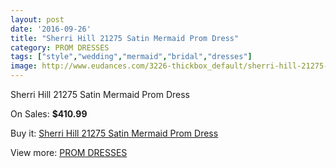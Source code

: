 ```yaml
---
layout: post
date: '2016-09-26'
title: "Sherri Hill 21275 Satin Mermaid Prom Dress"
category: PROM DRESSES
tags: ["style","wedding","mermaid","bridal","dresses"]
image: http://www.eudances.com/3226-thickbox_default/sherri-hill-21275-satin-mermaid-prom-dress.jpg
---
```

Sherri Hill 21275 Satin Mermaid Prom Dress

On Sales: **$410.99**
<a href="https://www.eudances.com/en/prom-dresses/1107-sherri-hill-21275-satin-mermaid-prom-dress.html"><amp-img layout="responsive" width="600" height="600" src="//www.eudances.com/3226-thickbox_default/sherri-hill-21275-satin-mermaid-prom-dress.jpg" alt="Sherri Hill 21275 Satin Mermaid Prom Dress 0" /></a>
<a href="https://www.eudances.com/en/prom-dresses/1107-sherri-hill-21275-satin-mermaid-prom-dress.html"><amp-img layout="responsive" width="600" height="600" src="//www.eudances.com/3227-thickbox_default/sherri-hill-21275-satin-mermaid-prom-dress.jpg" alt="Sherri Hill 21275 Satin Mermaid Prom Dress 1" /></a>
<a href="https://www.eudances.com/en/prom-dresses/1107-sherri-hill-21275-satin-mermaid-prom-dress.html"><amp-img layout="responsive" width="600" height="600" src="//www.eudances.com/3228-thickbox_default/sherri-hill-21275-satin-mermaid-prom-dress.jpg" alt="Sherri Hill 21275 Satin Mermaid Prom Dress 2" /></a>
<a href="https://www.eudances.com/en/prom-dresses/1107-sherri-hill-21275-satin-mermaid-prom-dress.html"><amp-img layout="responsive" width="600" height="600" src="//www.eudances.com/3229-thickbox_default/sherri-hill-21275-satin-mermaid-prom-dress.jpg" alt="Sherri Hill 21275 Satin Mermaid Prom Dress 3" /></a>
<a href="https://www.eudances.com/en/prom-dresses/1107-sherri-hill-21275-satin-mermaid-prom-dress.html"><amp-img layout="responsive" width="600" height="600" src="//www.eudances.com/3230-thickbox_default/sherri-hill-21275-satin-mermaid-prom-dress.jpg" alt="Sherri Hill 21275 Satin Mermaid Prom Dress 4" /></a>

Buy it: [Sherri Hill 21275 Satin Mermaid Prom Dress](https://www.eudances.com/en/prom-dresses/1107-sherri-hill-21275-satin-mermaid-prom-dress.html "Sherri Hill 21275 Satin Mermaid Prom Dress")

View more: [PROM DRESSES](https://www.eudances.com/en/13-prom-dresses "PROM DRESSES")